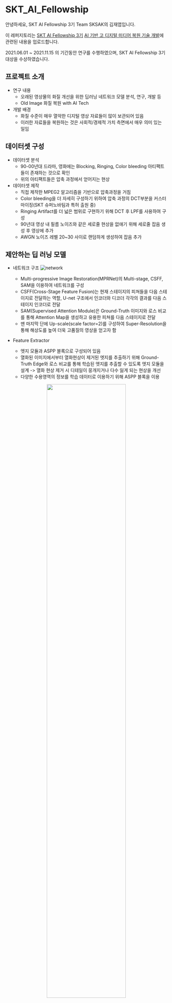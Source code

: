 # SKT_AI_Fellowship

안녕하세요, SKT AI Fellowship 3기 Team SKSAK의 김재엽입니다.

이 레퍼지토리는 [SKT AI Fellowship 3기](https://www.sktaifellowship.com) [AI 기반 고 디지털 미디어 복원 기술 개발](https://www.sktaifellowship.com/4222451b-09b3-4627-a013-9732bcdadf57)에 관련된 내용을 업로드합니다.

2021.06.01 ~ 2021.11.15 의 기간동안 연구를 수행하였으며, SKT AI Fellowship 3기 대상을 수상하였습니다.

## 프로젝트 소개
* 연구 내용
  * 오래된 영상물의 화질 개선을 위한 딥러닝 네트워크 모델 분석, 연구, 개발 등
  * Old Image 화질 복원 with AI Tech
* 개발 배경
  * 화질 수준이 매우 열악한 디지털 영상 자료들이 많이 보관되어 있음
  * 이러한 자료들을 복원하는 것은 사회적/경제적 가치 측면에서 매우 의미 있는 일임

## 데이터셋 구성
* 데이터셋 분석
  * 90-00년대 드라마, 영화에는 Blocking, Ringing, Color bleeding 아티팩트들이 존재하는 것으로 확인 
  * 위의 아티팩트들은 압축 과정에서 얻어지는 현상
* 데이터셋 제작
  * 직접 제작한 MPEG2 알고리즘을 기반으로 압축과정을 거침
  * Color bleeding을 더 자세히 구성하기 위하여 압축 과정의 DCT부분을 커스터마이징(SKT 슈퍼노바팀과 특허 출원 중)
  * Ringing Artifact를 더 넓은 범위로 구현하기 위해 DCT 후 LPF를 사용하여 구성
  * 90년대 영상 내 필름 노이즈와 같은 세로줄 현상을 없애기 위해 세로줄 잡음 생성 후 영상에 추가
  * AWGN 노이즈 레벨 20~30 사이로 랜덤하게 생성하여 잡음 추가

## 제안하는 딥 러닝 모델
* 네트워크 구조
![network](https://user-images.githubusercontent.com/59470033/143054997-4f87fdfc-daf3-4233-bd3c-899d2127c181.png)
  * Multi-progressive Image Restoration(MPRNet)의 Multi-stage, CSFF, SAM을 이용하여 네트워크를 구성
  * CSFF(Cross-Stage Feature Fusion)는 현재 스테이지의 피쳐들을 다음 스테이지로 전달하는 역할, U-net 구조에서 인코더와 디코더 각각의 결과를 다음 스테이지 인코더로 전달
  * SAM(Supervised Attention Module)은 Ground-Truth 이미지와 로스 비교를 통해 Attention Map을 생성하고 유용한 피쳐를 다음 스테이지로 전달
  * 맨 마지막 단에 Up-scale(scale factor=2)를 구성하여 Super-Resolution을 통해 해상도를 높여 더욱 고품질의 영상을 얻고자 함

* Feature Extractor
  *  엣지 모듈과 ASPP 블록으로 구성되어 있음
  *  열화된 이미지에서부터 열화현상이 제거된 엣지를 추출하기 위해 Ground-Truth Edge와 로스 비교를 통해 학습된 엣지를 추출할 수 있도록 엣지 모듈을 설계 -> 열화 현상 제거 시 디테일이 뭉개지거나 다수 잃게 되는 현상을 개선
  *  다양한 수용영역의 정보를 학습 데이터로 이용하기 위해 ASPP 블록을 이용
<p align="center"><img src="https://user-images.githubusercontent.com/59470033/130186086-fc00bfe6-f241-4f3f-ac9a-340548f0889f.png" width="70%" height="70%"></p>


* Channel Attention Based U-net with DC-CAB(Deformable Convolution-Channel Attention Block)  
   * 가중되는 채널에서 각 피쳐들의 집중도를 높이기 위해 CAB 기반의 U-net을 구성
   * 객체의 위치, 중요한 객체를 판단하여 가중치를 주는 Deformable Convolution을 이용한 후 가중되는 채널의 집중도를 위한 CAB 결합
<p align="center"><img src="https://user-images.githubusercontent.com/59470033/143054316-deef9c7e-f9e2-4c5f-99b0-f711c9f838fc.png" width="70%" height="70%"></p>

## 깜박임 현상(Flicker) 개선
* 딥러닝 모델을 통해 복원한 영상을 동영상으로 변환하였을 때 깜박임 현상이 발생
* 이를 해결하기 위해 자체적으로 알고리즘을 구성하여 해결 (SKT 슈퍼노바 팀과 특허 출원 중)
  * 동일한 장면 내의 DC 값을 평균하는 방식으로 깜박임 문제 해결
  * 장면전환과 의도적인 깜박임(노래방, 클럽 등)을 판별하기 위해 DC의 평균과 차이가 실험을 통해 얻은 임계값 보다 크다면 DC의 평균을 갱신

| 깜박임 알고리즘 적용 전 | 깜박임 알고리즘 적용 후 |
|---|---|
|  ![그림5](https://user-images.githubusercontent.com/59470033/143056913-cb7aec74-ebdf-4e00-b147-acbf0640c0b3.gif) | ![그림6](https://user-images.githubusercontent.com/59470033/143057171-fe0ea13e-36a5-45f5-ad2d-40e2de8e3ba3.gif) | 

## 실험 결과
* 목욕탕집 남자들(1995년) 작품에 대한 화질 개선 결과
  * 잡음 및 링잉현상, 반찬에 컬러가 튀는 컬러블리딩 및 무아레 현상을 제거하며 복원
![그림4](https://user-images.githubusercontent.com/59470033/143055789-65da7ae2-1dca-4e8b-b930-03e5ef4b03e1.png)

* 딸부잣집(1994년) 작품에 대한 화질 개선 결과
  * 손 부분에 잡음 및 컬러가 튀는 현상 제거, 머리부분에 링잉현상을 우수하게 제거하며 복원
![그림3](https://user-images.githubusercontent.com/59470033/143055966-774f798a-3a79-4de4-8a5a-95504ac27a9f.png)


